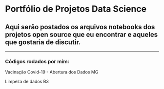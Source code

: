 # Portfólio de Projetos Data Science

## Aqui serão postados os arquivos notebooks dos projetos open source que eu encontrar e aqueles que gostaria de discutir.


--------------------------------------------------------------------------------------------------------------------------
### Códigos rodados por mim:

Vacinação Covid-19 - Abertura dos Dados MG

Limpeza de dados B3
